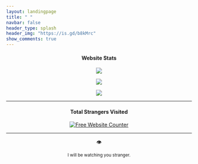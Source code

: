 ```yaml
---
layout: landingpage
title: " "
navbar: false
header_type: splash
header_img: "https://is.gd/b8kMrc"
show_comments: true
---
```


<h4> <p align="center"> Website Stats </p> </h4>

<p align="center">
<img src="https://is.gd/5eOZa8">
</p>

<p align="center">
<a href="https://is.gd/7Guzoq">
<img src="https://is.gd/weYlY7">
</a>
</p>

<p align="center">
<a href="https://is.gd/jYA7BY">
<img src="https://is.gd/t8sJ4B">
</a>
</p>

---

<h4> <p align="center"> Total Strangers Visited </p> </h4>

<div align='center'>
<a href='https://www.websitecounterfree.com'>
<img src='https://www.websitecounterfree.com/c.php?d=9&id=24855&s=36' border='0' alt='Free Website Counter'>
</a>

<hr>

<p align="center"> 👁️ </p>
<p align="center"> <sub> I will be watching you stranger. </sub> </p>
